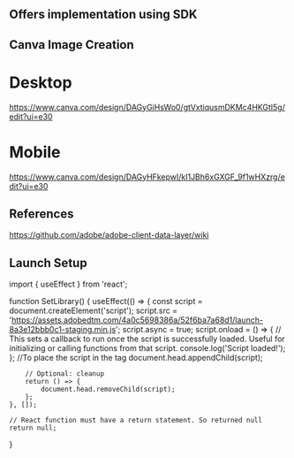 ## Offers implementation using SDK

## Canva Image Creation

# Desktop
https://www.canva.com/design/DAGyGiHsWo0/gtVxtiqusmDKMc4HKGtI5g/edit?ui=e30
# Mobile
https://www.canva.com/design/DAGyHFkepwI/kI1JBh6xGXGF_9f1wHXzrg/edit?ui=e30



## References
https://github.com/adobe/adobe-client-data-layer/wiki


## Launch Setup

import { useEffect } from 'react';

function SetLibrary() {
    useEffect(() => {
        const script = document.createElement('script');
        script.src = 'https://assets.adobedtm.com/4a0c5698386a/52f6ba7a68d1/launch-8a3e12bbb0c1-staging.min.js';
        script.async = true;
        script.onload = () => {
            // This sets a callback to run once the script is successfully loaded. Useful for initializing or calling functions from that script.
            console.log('Script loaded!');
        };
        //To place the script in the <head> tag
        document.head.appendChild(script);

        // Optional: cleanup
        return () => {
            document.head.removeChild(script);
        };
    }, []);

    // React function must have a return statement. So returned null
    return null;
}

